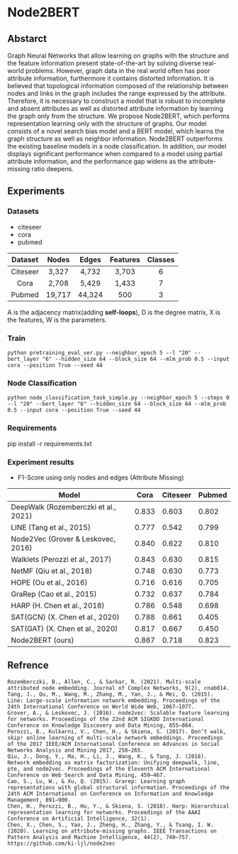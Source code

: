 # Node2BERT
## Abstarct
Graph Neural Networks that allow learning on graphs with the structure and the feature information present state-of-the-art by solving diverse real-world problems. However, graph data in the real world often has poor attribute information, furthermore it contains distorted information. It is believed that topological information composed of the relationship between nodes and links in the graph includes the range expressed by the attribute. Therefore, it is necessary to construct a model that is robust to incomplete and absent attributes as well as distorted attribute information by learning the graph only from the structure. We propose Node2BERT, which performs representation learning only with the structure of graphs. Our model consists of a novel search bias model and a BERT model, which learns the graph structure as well as neighbor information. Node2BERT outperforms the existing baseline models in a node classification. In addition, our model displays significant performance when compared to a model using partial attribute information, and the performance gap widens as the attribute-missing ratio deepens.
## Experiments
### Datasets
+ citeseer
+ cora
+ pubmed

| Dataset | Nodes | Edges | Features | Classes | 
| :---: | :---:| :---: | :---: | :---:|
| Citeseer | 3,327 | 4,732 | 3,703 | 6 | 
| Cora | 2,708 | 5,429 | 1,433 | 7 | 
| Pubmed	| 19,717 | 44,324 | 500 | 3 |


A is the adjacency matrix(adding **self-loops**), D is the degree matrix, X is the features, W is the parameters.

### Train
```
python pretraining_eval_ver.py --neighbor_epoch 5 --l "20" --bert_layer "6" --hidden_size 64 --block_size 64 --mlm_prob 0.5 --input cora --position True --seed 44
```

### Node Classification
```
python node_classification_task_simple.py --neighbor_epoch 5 --steps 0 --l "20" --bert_layer "6" --hidden_size 64 --block_size 64 --mlm_prob 0.5 --input cora --position True --seed 44
```

### Requirements
pip install -r requirements.txt

### Experiment results
+ F1-Score using only nodes and edges (Attribute Missing)

| Model | Cora | Citeseer | Pubmed |
|-------|------|----------|--------|
| DeepWalk (Rozemberczki et al., 2021) | 0.833 | 0.603 | 0.802 |
| LINE (Tang et al., 2015) | 0.777 | 0.542 | 0.799 |
| Node2Vec (Grover & Leskovec, 2016) | 0.840 | 0.622 | 0.810 |
| Walklets (Perozzi et al., 2017) | 0.843 | 0.630 | 0.815 |
| NetMF (Qiu et al., 2018) | 0.748 | 0.630 | 0.773 |
| HOPE (Ou et al., 2016) | 0.716 | 0.616 | 0.705 |
| GraRep (Cao et al., 2015) | 0.732 | 0.637 | 0.784 |
| HARP (H. Chen et al., 2018) | 0.786 | 0.548 | 0.698 |
| SAT(GCN) (X. Chen et al., 2020) | 0.788 | 0.661 | 0.405 |
| SAT(GAT) (X. Chen et al., 2020) | 0.817 | 0.667 | 0.450 |
| Node2BERT (ours) | 0.867 | 0.718 | 0.823 |

    

## Refrence
```
Rozemberczki, B., Allen, C., & Sarkar, R. (2021). Multi-scale attributed node embedding. Journal of Complex Networks, 9(2), cnab014.
Tang, J., Qu, M., Wang, M., Zhang, M., Yan, J., & Mei, Q. (2015). Line: Large-scale information network embedding. Proceedings of the 24th International Conference on World Wide Web, 1067–1077.
Grover, A., & Leskovec, J. (2016). node2vec: Scalable feature learning for networks. Proceedings of the 22nd ACM SIGKDD International Conference on Knowledge Discovery and Data Mining, 855–864.
Perozzi, B., Kulkarni, V., Chen, H., & Skiena, S. (2017). Don’t walk, skip! online learning of multi-scale network embeddings. Proceedings of the 2017 IEEE/ACM International Conference on Advances in Social Networks Analysis and Mining 2017, 258–265.
Qiu, J., Dong, Y., Ma, H., Li, J., Wang, K., & Tang, J. (2018). Network embedding as matrix factorization: Unifying deepwalk, line, pte, and node2vec. Proceedings of the Eleventh ACM International Conference on Web Search and Data Mining, 459–467.
Cao, S., Lu, W., & Xu, Q. (2015). Grarep: Learning graph representations with global structural information. Proceedings of the 24th ACM International on Conference on Information and Knowledge Management, 891–900.
Chen, H., Perozzi, B., Hu, Y., & Skiena, S. (2018). Harp: Hierarchical representation learning for networks. Proceedings of the AAAI Conference on Artificial Intelligence, 32(1).
Chen, X., Chen, S., Yao, J., Zheng, H., Zhang, Y., & Tsang, I. W. (2020). Learning on attribute-missing graphs. IEEE Transactions on Pattern Analysis and Machine Intelligence, 44(2), 740–757.
https://github.com/ki-ljl/node2vec
```